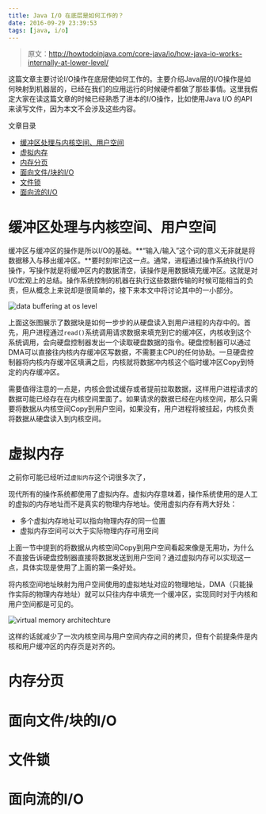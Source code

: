```yaml
---
title: Java I/O 在底层是如何工作的？
date: 2016-09-29 23:39:53
tags: [java, i/o]
---
```


> 原文：http://howtodoinjava.com/core-java/io/how-java-io-works-internally-at-lower-level/

这篇文章主要讨论I/O操作在底层使如何工作的。主要介绍Java层的I/O操作是如何映射到机器层的，已经在我们的应用运行的时候硬件都做了那些事情。这里我假定大家在读这篇文章的时候已经熟悉了进本的I/O操作，比如使用Java I/O 的API来读写文件，因为本文不会涉及这些内容。

文章目录

- [缓冲区处理与内核空间、用户空间](#缓冲区处理与内核空间、用户空间)
- [虚拟内存](#虚拟内存)
- [内存分页](#内存分页)
- [面向文件/块的I/O](#面向文件/块的I/O)
- [文件锁](#文件锁)
- [面向流的I/O](#面向流的I/O)

# 缓冲区处理与内核空间、用户空间

缓冲区与缓冲区的操作是所以I/O的基础。**“输入/输入”这个词的意义无非就是将数据移入与移出缓冲区。**要时刻牢记这一点。通常，进程通过操作系统执行I/O操作，写操作就是将缓冲区内的数据清空，读操作是用数据填充缓冲区。这就是对I/O宏观上的总结。操作系统控制的机器在执行这些数据传输的时候可能相当的负责，但从概念上来说却是很简单的，接下来本文中将讨论其中的一小部分。

![data buffering at os level](data-buffering-at-os-level.png)

上面这张图展示了数据块是如何一步步的从硬盘读入到用户进程的内存中的。首先，用户进程通过`read()`系统调用请求数据来填充到它的缓冲区，内核收到这个系统调用，会向硬盘控制器发出一个读取硬盘数据的指令。硬盘控制器可以通过DMA可以直接往内核内存缓冲区写数据，不需要主CPU的任何协助。一旦硬盘控制器将内核内存缓冲区填满之后，内核就将数据冲内核这个临时缓冲区Copy到特定的内存缓冲区。

需要值得注意的一点是，内核会尝试缓存或者提前拉取数据，这样用户进程请求的数据可能已经存在在内核空间里面了。如果请求的数据已经在内核空间，那么只需要将数据从内核空间Copy到用户空间，如果没有，用户进程将被挂起，内核负责将数据从硬盘读入到内核空间。

# 虚拟内存

之前你可能已经听过`虚拟内存`这个词很多次了，

现代所有的操作系统都使用了虚拟内存。虚拟内存意味着，操作系统使用的是人工的虚拟的内存地址而不是真实的物理内存地址。使用虚拟内存有两大好处：

- 多个虚拟内存地址可以指向物理内存的同一位置
- 虚拟内存空间可以大于实际物理内存可用空间

上面一节中提到的将数据从内核空间Copy到用户空间看起来像是无用功，为什么不直接告诉硬盘控制器直接将数据发送到用户空间？通过虚拟内存可以实现这一点，具体实现是使用了上面的第一条好处。

将内核空间地址映射为用户空间使用的虚拟地址对应的物理地址，DMA（只能操作实际的物理内存地址）就可以只往内存中填充一个缓冲区，实现同时对于内核和用户空间都是可见的。

![virtual memory architechture](virtual-memory-architechture.png)

这样的话就减少了一次内核空间与用户空间内存之间的拷贝，但有个前提条件是内核和用户缓冲区的内存页是对齐的。

# 内存分页
# 面向文件/块的I/O
# 文件锁
# 面向流的I/O